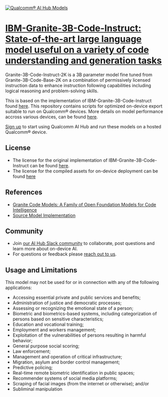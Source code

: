 [![Qualcomm® AI Hub Models](https://qaihub-public-assets.s3.us-west-2.amazonaws.com/qai-hub-models/quic-logo.jpg)](../../README.md)


# [IBM-Granite-3B-Code-Instruct: State-of-the-art large language model useful on a variety of code understanding and generation tasks](https://aihub.qualcomm.com/models/ibm_granite_3b_code_instruct)

Granite-3B-Code-Instruct-2K is a 3B parameter model fine tuned from Granite-3B-Code-Base-2K on a combination of permissively licensed instruction data to enhance instruction following capabilities including logical reasoning and problem-solving skills.

This is based on the implementation of IBM-Granite-3B-Code-Instruct found
[here]({source_repo}). This repository contains scripts for optimized on-device
export suitable to run on Qualcomm® devices. More details on model performance
accross various devices, can be found [here](https://aihub.qualcomm.com/models/ibm_granite_3b_code_instruct).

[Sign up](https://myaccount.qualcomm.com/signup) to start using Qualcomm AI Hub and run these models on a hosted Qualcomm® device.






## License
* The license for the original implementation of IBM-Granite-3B-Code-Instruct can be found
  [here](https://huggingface.co/datasets/choosealicense/licenses/blob/main/markdown/apache-2.0.md).
* The license for the compiled assets for on-device deployment can be found [here](https://huggingface.co/datasets/choosealicense/licenses/blob/main/markdown/apache-2.0.md)


## References
* [Granite Code Models: A Family of Open Foundation Models for Code Intelligence](https://arxiv.org/abs/2405.04324)
* [Source Model Implementation](https://huggingface.co/ibm-granite/granite-3b-code-instruct-2k)



## Community
* Join [our AI Hub Slack community](https://aihub.qualcomm.com/community/slack) to collaborate, post questions and learn more about on-device AI.
* For questions or feedback please [reach out to us](mailto:ai-hub-support@qti.qualcomm.com).


## Usage and Limitations

This model may not be used for or in connection with any of the following applications:

- Accessing essential private and public services and benefits;
- Administration of justice and democratic processes;
- Assessing or recognizing the emotional state of a person;
- Biometric and biometrics-based systems, including categorization of persons based on sensitive characteristics;
- Education and vocational training;
- Employment and workers management;
- Exploitation of the vulnerabilities of persons resulting in harmful behavior;
- General purpose social scoring;
- Law enforcement;
- Management and operation of critical infrastructure;
- Migration, asylum and border control management;
- Predictive policing;
- Real-time remote biometric identification in public spaces;
- Recommender systems of social media platforms;
- Scraping of facial images (from the internet or otherwise); and/or
- Subliminal manipulation


